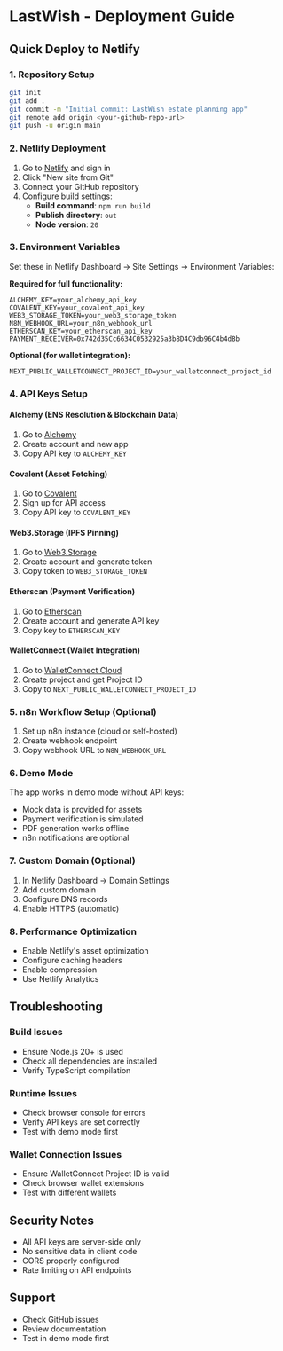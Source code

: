 # LastWish - Deployment Guide

## Quick Deploy to Netlify

### 1. Repository Setup
```bash
git init
git add .
git commit -m "Initial commit: LastWish estate planning app"
git remote add origin <your-github-repo-url>
git push -u origin main
```

### 2. Netlify Deployment
1. Go to [Netlify](https://netlify.com) and sign in
2. Click "New site from Git"
3. Connect your GitHub repository
4. Configure build settings:
   - **Build command**: `npm run build`
   - **Publish directory**: `out`
   - **Node version**: `20`

### 3. Environment Variables
Set these in Netlify Dashboard → Site Settings → Environment Variables:

**Required for full functionality:**
```
ALCHEMY_KEY=your_alchemy_api_key
COVALENT_KEY=your_covalent_api_key
WEB3_STORAGE_TOKEN=your_web3_storage_token
N8N_WEBHOOK_URL=your_n8n_webhook_url
ETHERSCAN_KEY=your_etherscan_api_key
PAYMENT_RECEIVER=0x742d35Cc6634C0532925a3b8D4C9db96C4b4d8b
```

**Optional (for wallet integration):**
```
NEXT_PUBLIC_WALLETCONNECT_PROJECT_ID=your_walletconnect_project_id
```

### 4. API Keys Setup

#### Alchemy (ENS Resolution & Blockchain Data)
1. Go to [Alchemy](https://alchemy.com)
2. Create account and new app
3. Copy API key to `ALCHEMY_KEY`

#### Covalent (Asset Fetching)
1. Go to [Covalent](https://covalenthq.com)
2. Sign up for API access
3. Copy API key to `COVALENT_KEY`

#### Web3.Storage (IPFS Pinning)
1. Go to [Web3.Storage](https://web3.storage)
2. Create account and generate token
3. Copy token to `WEB3_STORAGE_TOKEN`

#### Etherscan (Payment Verification)
1. Go to [Etherscan](https://etherscan.io/apis)
2. Create account and generate API key
3. Copy key to `ETHERSCAN_KEY`

#### WalletConnect (Wallet Integration)
1. Go to [WalletConnect Cloud](https://cloud.walletconnect.com)
2. Create project and get Project ID
3. Copy to `NEXT_PUBLIC_WALLETCONNECT_PROJECT_ID`

### 5. n8n Workflow Setup (Optional)
1. Set up n8n instance (cloud or self-hosted)
2. Create webhook endpoint
3. Copy webhook URL to `N8N_WEBHOOK_URL`

### 6. Demo Mode
The app works in demo mode without API keys:
- Mock data is provided for assets
- Payment verification is simulated
- PDF generation works offline
- n8n notifications are optional

### 7. Custom Domain (Optional)
1. In Netlify Dashboard → Domain Settings
2. Add custom domain
3. Configure DNS records
4. Enable HTTPS (automatic)

### 8. Performance Optimization
- Enable Netlify's asset optimization
- Configure caching headers
- Enable compression
- Use Netlify Analytics

## Troubleshooting

### Build Issues
- Ensure Node.js 20+ is used
- Check all dependencies are installed
- Verify TypeScript compilation

### Runtime Issues
- Check browser console for errors
- Verify API keys are set correctly
- Test with demo mode first

### Wallet Connection Issues
- Ensure WalletConnect Project ID is valid
- Check browser wallet extensions
- Test with different wallets

## Security Notes
- All API keys are server-side only
- No sensitive data in client code
- CORS properly configured
- Rate limiting on API endpoints

## Support
- Check GitHub issues
- Review documentation
- Test in demo mode first

